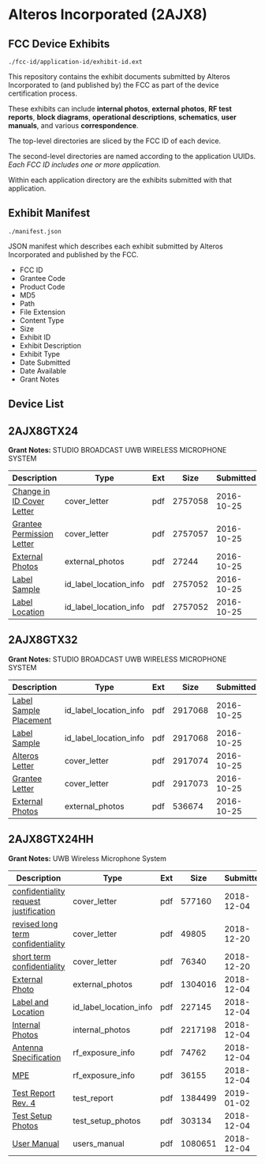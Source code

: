 # Alteros Incorporated (2AJX8)
## FCC Device Exhibits

```
./fcc-id/application-id/exhibit-id.ext
```

This repository contains the exhibit documents submitted by Alteros Incorporated to (and published by) the FCC as part of the device certification process.

These exhibits can include **internal photos**, **external photos**, **RF test reports**, **block diagrams**, **operational descriptions**, **schematics**, **user manuals**, and various **correspondence**.

The top-level directories are sliced by the FCC ID of each device.

The second-level directories are named according to the application UUIDs. *Each FCC ID includes one or more application.*

Within each application directory are the exhibits submitted with that application. 

## Exhibit Manifest

```
./manifest.json
```

JSON manifest which describes each exhibit submitted by Alteros Incorporated and published by the FCC.

- FCC ID
- Grantee Code
- Product Code
- MD5
- Path
- File Extension
- Content Type
- Size
- Exhibit ID
- Exhibit Description
- Exhibit Type
- Date Submitted
- Date Available
- Grant Notes

## Device List
## 2AJX8GTX24
**Grant Notes:** STUDIO BROADCAST UWB WIRELESS MICROPHONE SYSTEM

| Description | Type | Ext | Size | Submitted | Available |
| ----------- | ---- | --- | ---- | --------- | --------- |
| [Change in ID Cover Letter](2AJX8GTX24/633e2e9889f611144d2c9d39fb6aae16/3174138.pdf) | cover_letter | pdf | 2757058 | 2016-10-25 | 2016-12-01 |
| [Grantee Permission Letter](2AJX8GTX24/633e2e9889f611144d2c9d39fb6aae16/3174140.pdf) | cover_letter | pdf | 2757057 | 2016-10-25 | 2016-12-01 |
| [External Photos](2AJX8GTX24/633e2e9889f611144d2c9d39fb6aae16/3174142.pdf) | external_photos | pdf | 27244 | 2016-10-25 | 2016-12-01 |
| [Label Sample](2AJX8GTX24/633e2e9889f611144d2c9d39fb6aae16/3174139.pdf) | id_label_location_info | pdf | 2757052 | 2016-10-25 | 2016-12-01 |
| [Label Location](2AJX8GTX24/633e2e9889f611144d2c9d39fb6aae16/3174141.pdf) | id_label_location_info | pdf | 2757052 | 2016-10-25 | 2016-12-01 |
## 2AJX8GTX32
**Grant Notes:** STUDIO BROADCAST UWB WIRELESS MICROPHONE SYSTEM

| Description | Type | Ext | Size | Submitted | Available |
| ----------- | ---- | --- | ---- | --------- | --------- |
| [Label Sample Placement](2AJX8GTX32/733beb78fd77316816906f03a1c49900/3173628.pdf) | id_label_location_info | pdf | 2917068 | 2016-10-25 | 2016-12-01 |
| [Label Sample](2AJX8GTX32/733beb78fd77316816906f03a1c49900/3173631.pdf) | id_label_location_info | pdf | 2917068 | 2016-10-25 | 2016-12-01 |
| [Alteros Letter](2AJX8GTX32/733beb78fd77316816906f03a1c49900/3173629.pdf) | cover_letter | pdf | 2917074 | 2016-10-25 | 2016-12-01 |
| [Grantee Letter](2AJX8GTX32/733beb78fd77316816906f03a1c49900/3173632.pdf) | cover_letter | pdf | 2917073 | 2016-10-25 | 2016-12-01 |
| [External Photos](2AJX8GTX32/733beb78fd77316816906f03a1c49900/3173634.pdf) | external_photos | pdf | 536674 | 2016-10-25 | 2016-12-01 |
## 2AJX8GTX24HH
**Grant Notes:** UWB Wireless Microphone System

| Description | Type | Ext | Size | Submitted | Available |
| ----------- | ---- | --- | ---- | --------- | --------- |
| [confidentiality request justification](2AJX8GTX24HH/52d330fba0000bc31e7b9505fd05688a/4094030.pdf) | cover_letter | pdf | 577160 | 2018-12-04 | 2019-01-02 |
| [revised long term confidentiality](2AJX8GTX24HH/52d330fba0000bc31e7b9505fd05688a/4112228.pdf) | cover_letter | pdf | 49805 | 2018-12-20 | 2019-01-02 |
| [short term confidentiality](2AJX8GTX24HH/52d330fba0000bc31e7b9505fd05688a/4112229.pdf) | cover_letter | pdf | 76340 | 2018-12-20 | 2019-01-02 |
| [External Photo](2AJX8GTX24HH/52d330fba0000bc31e7b9505fd05688a/4094032.pdf) | external_photos | pdf | 1304016 | 2018-12-04 | 2019-07-01 |
| [Label and Location](2AJX8GTX24HH/52d330fba0000bc31e7b9505fd05688a/4094035.pdf) | id_label_location_info | pdf | 227145 | 2018-12-04 | 2019-01-02 |
| [Internal Photos](2AJX8GTX24HH/52d330fba0000bc31e7b9505fd05688a/4094034.pdf) | internal_photos | pdf | 2217198 | 2018-12-04 | 2019-07-01 |
| [Antenna Specification](2AJX8GTX24HH/52d330fba0000bc31e7b9505fd05688a/4094027.pdf) | rf_exposure_info | pdf | 74762 | 2018-12-04 | 2019-01-02 |
| [MPE](2AJX8GTX24HH/52d330fba0000bc31e7b9505fd05688a/4094037.pdf) | rf_exposure_info | pdf | 36155 | 2018-12-04 | 2019-01-02 |
| [Test Report Rev. 4](2AJX8GTX24HH/52d330fba0000bc31e7b9505fd05688a/4127573.pdf) | test_report | pdf | 1384499 | 2019-01-02 | 2019-01-02 |
| [Test Setup Photos](2AJX8GTX24HH/52d330fba0000bc31e7b9505fd05688a/4094040.pdf) | test_setup_photos | pdf | 303134 | 2018-12-04 | 2019-07-01 |
| [User Manual](2AJX8GTX24HH/52d330fba0000bc31e7b9505fd05688a/4094041.pdf) | users_manual | pdf | 1080651 | 2018-12-04 | 2019-07-01 |
